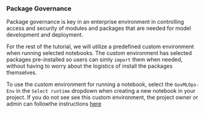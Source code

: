### Package Governance

Package governance is key in an enterprise environment in controlling access and security of modules and packages that are needed for model development and deployment.

For the rest of the tutorial, we will utilize a predefined custom environment when running selected notebooks. The custom environment has selected packages pre-installed so users can simly `import` them when needed, without having to worry about the logistics of install the packages themselves.

To use the custom environment for running a notebook, select the `GovMLOps-Env` in the `Select runtime` dropdown when creating a new notebook in your project. If you do not see see this custom environment, the project owner or admin can followthe instructions [here](./Package-Governance-Custom-Env-Setup.ipynb)
